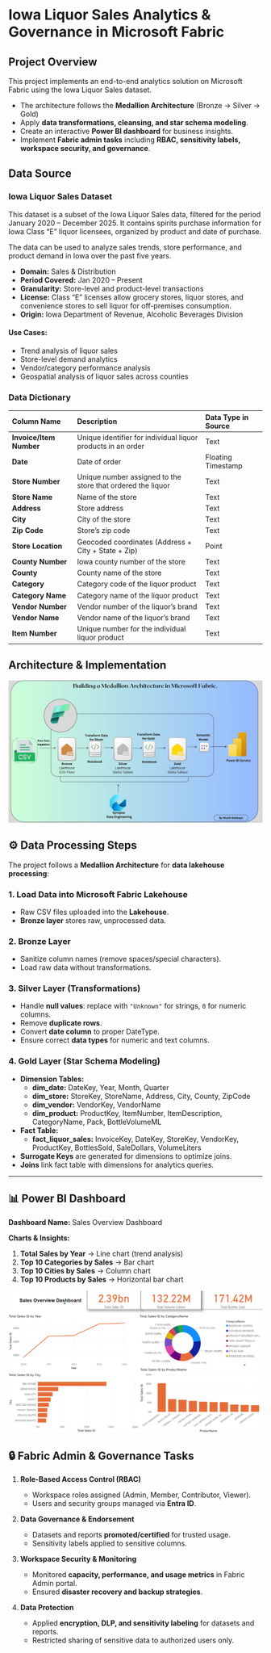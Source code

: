 # Iowa Liquor Sales Analytics & Governance in Microsoft Fabric

## Project Overview
This project implements an end-to-end analytics solution on Microsoft Fabric using the Iowa Liquor Sales dataset. 
- The architecture follows the **Medallion Architecture** (Bronze -> Silver -> Gold)
- Apply **data transformations, cleansing, and star schema modeling**.
- Create an interactive **Power BI dashboard** for business insights.
- Implement **Fabric admin tasks** including **RBAC, sensitivity labels, workspace security, and governance**.


## Data Source

### Iowa Liquor Sales Dataset
This dataset is a subset of the Iowa Liquor Sales data, filtered for the period January 2020 – December 2025.
It contains spirits purchase information for Iowa Class “E” liquor licensees, organized by product and date of purchase.

The data can be used to analyze sales trends, store performance, and product demand in Iowa over the past five years.

- **Domain:** Sales & Distribution
- **Period Covered:** Jan 2020 – Present
- **Granularity:** Store-level and product-level transactions
- **License:** Class “E” licenses allow grocery stores, liquor stores, and convenience stores to sell liquor for off-premises consumption.
- **Origin:** Iowa Department of Revenue, Alcoholic Beverages Division

#### Use Cases:
- Trend analysis of liquor sales
- Store-level demand analytics
- Vendor/category performance analysis
- Geospatial analysis of liquor sales across counties

### Data Dictionary
| Column Name | Description | Data Type in Source |
| :--- | :--- | :--- |
| **Invoice/Item Number** | Unique identifier for individual liquor products in an order | Text |
| **Date** | Date of order | Floating Timestamp |
| **Store Number** | Unique number assigned to the store that ordered the liquor | Text |
| **Store Name** | Name of the store | Text |
| **Address** | Store address | Text |
| **City** | City of the store | Text |
| **Zip Code** | Store’s zip code | Text |
| **Store Location** | Geocoded coordinates (Address + City + State + Zip) | Point |
| **County Number** | Iowa county number of the store | Text |
| **County** | County name of the store | Text |
| **Category** | Category code of the liquor product | Text |
| **Category Name** | Category name of the liquor product | Text |
| **Vendor Number** | Vendor number of the liquor’s brand | Text |
| **Vendor Name** | Vendor name of the liquor’s brand | Text |
| **Item Number** | Unique number for the individual liquor product | Text |

## Architecture & Implementation

![Medallian](liquor_sales_analysis/screenshots/medallian_architecture.jpg)

## ⚙️ Data Processing Steps

The project follows a **Medallion Architecture** for **data lakehouse processing**:

### 1. Load Data into Microsoft Fabric Lakehouse
- Raw CSV files uploaded into the **Lakehouse**.
- **Bronze layer** stores raw, unprocessed data.

### 2. Bronze Layer
- Sanitize column names (remove spaces/special characters).
- Load raw data without transformations.

### 3. Silver Layer (Transformations)
- Handle **null values**: replace with `"Unknown"` for strings, `0` for numeric columns.
- Remove **duplicate rows**.
- Convert **date column** to proper DateType.
- Ensure correct **data types** for numeric and text columns.

### 4. Gold Layer (Star Schema Modeling)
- **Dimension Tables:**
  - **dim_date:** DateKey, Year, Month, Quarter
  - **dim_store:** StoreKey, StoreName, Address, City, County, ZipCode
  - **dim_vendor:** VendorKey, VendorName
  - **dim_product:** ProductKey, ItemNumber, ItemDescription, CategoryName, Pack, BottleVolumeML
- **Fact Table:**
  - **fact_liquor_sales:** InvoiceKey, DateKey, StoreKey, VendorKey, ProductKey, BottlesSold, SaleDollars, VolumeLiters
- **Surrogate Keys** are generated for dimensions to optimize joins.
- **Joins** link fact table with dimensions for analytics queries.

---

## 📊 Power BI Dashboard

**Dashboard Name:** Sales Overview Dashboard

**Charts & Insights:**
1. **Total Sales by Year** → Line chart (trend analysis)
2. **Top 10 Categories by Sales** → Bar chart
3. **Top 10 Cities by Sales** → Column chart
4. **Top 10 Products by Sales** → Horizontal bar chart

![Sales Overview](liquor_sales_analysis/screenshots/sales_dashboard.png)


## 🔒 Fabric Admin & Governance Tasks

1. **Role-Based Access Control (RBAC)**
   - Workspace roles assigned (Admin, Member, Contributor, Viewer).
   - Users and security groups managed via **Entra ID**.

2. **Data Governance & Endorsement**
   - Datasets and reports **promoted/certified** for trusted usage.
   - Sensitivity labels applied to sensitive columns.

3. **Workspace Security & Monitoring**
   - Monitored **capacity, performance, and usage metrics** in Fabric Admin portal.
   - Ensured **disaster recovery and backup strategies**.

4. **Data Protection**
   - Applied **encryption, DLP, and sensitivity labeling** for datasets and reports.
   - Restricted sharing of sensitive data to authorized users only.
